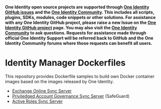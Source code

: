 **One Identity open source projects are supported through [One Identity GitHub issues](https://github.com/OneIdentity/IdentityManager.Dockerfiles/issues) and the [One Identity Community](https://www.oneidentity.com/community/). This includes all scripts, plugins, SDKs, modules, code snippets or other solutions. For assistance with any One Identity GitHub project, please raise a new Issue on the [One Identity GitHub project](https://github.com/OneIdentity/IdentityManager.Dockerfiles/issues) page. You may also visit the [One Identity Community](https://www.oneidentity.com/community/) to ask questions.  Requests for assistance made through official One Identity Support will be referred back to GitHub and the One Identity Community forums where those requests can benefit all users.**
# Identity Manager Dockerfiles

This repository provides Dockerfile samples to build own Docker container images
based on the images released by One Identity.

* [Exchange Online Sync Server](jobservice/windows/o365)
* [Priviledged Account Governance Sync Server](jobservice/windows/pag) (SafeGuard)
* [Active Roles Sync Server](jobservice/windows/ars)

